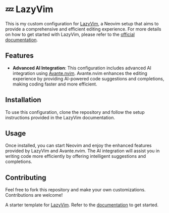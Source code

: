 # 💤 LazyVim

This is my custom configuration for [LazyVim](https://github.com/LazyVim/LazyVim), a Neovim setup that aims to provide a comprehensive and efficient editing experience. For more details on how to get started with LazyVim, please refer to the [official documentation](https://lazyvim.github.io/installation).

## Features

- **Advanced AI Integration**: This configuration includes advanced AI integration using [Avante.nvim](https://github.com/yetone/avante.nvim). Avante.nvim enhances the editing experience by providing AI-powered code suggestions and completions, making coding faster and more efficient.

## Installation

To use this configuration, clone the repository and follow the setup instructions provided in the LazyVim documentation.

## Usage

Once installed, you can start Neovim and enjoy the enhanced features provided by LazyVim and Avante.nvim. The AI integration will assist you in writing code more efficiently by offering intelligent suggestions and completions.

## Contributing

Feel free to fork this repository and make your own customizations. Contributions are welcome!

A starter template for [LazyVim](https://github.com/LazyVim/LazyVim).
Refer to the [documentation](https://lazyvim.github.io/installation) to get started.
